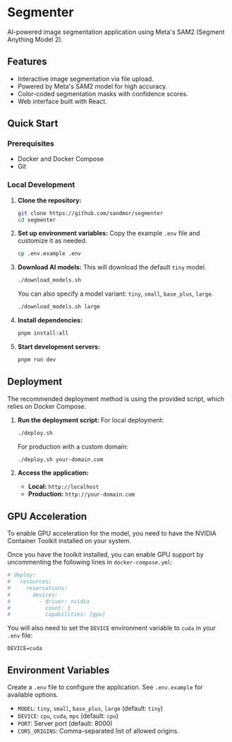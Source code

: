 # Segmenter

AI-powered image segmentation application using Meta's SAM2 (Segment Anything Model 2).

## Features

- Interactive image segmentation via file upload.
- Powered by Meta's SAM2 model for high accuracy.
- Color-coded segmentation masks with confidence scores.
- Web interface built with React.

## Quick Start

### Prerequisites

- Docker and Docker Compose
- Git

### Local Development

1.  **Clone the repository:**

    ```bash
    git clone https://github.com/sandmor/segmenter
    cd segmenter
    ```

2.  **Set up environment variables:**
    Copy the example `.env` file and customize it as needed.

    ```bash
    cp .env.example .env
    ```

3.  **Download AI models:**
    This will download the default `tiny` model.

    ```bash
    ./download_models.sh
    ```

    You can also specify a model variant: `tiny`, `small`, `base_plus`, `large`.

    ```bash
    ./download_models.sh large
    ```

4.  **Install dependencies:**

    ```bash
    pnpm install:all
    ```

5.  **Start development servers:**
    ```bash
    pnpm run dev
    ```

## Deployment

The recommended deployment method is using the provided script, which relies on Docker Compose.

1.  **Run the deployment script:**
    For local deployment:

    ```bash
    ./deploy.sh
    ```

    For production with a custom domain:

    ```bash
    ./deploy.sh your-domain.com
    ```

2.  **Access the application:**
    - **Local:** `http://localhost`
    - **Production:** `http://your-domain.com`

## GPU Acceleration

To enable GPU acceleration for the model, you need to have the NVIDIA Container Toolkit installed on your system.

Once you have the toolkit installed, you can enable GPU support by uncommenting the following lines in `docker-compose.yml`:

```yaml
# deploy:
#   resources:
#     reservations:
#       devices:
#         - driver: nvidia
#           count: 1
#           capabilities: [gpu]
```

You will also need to set the `DEVICE` environment variable to `cuda` in your `.env` file:

```
DEVICE=cuda
```

## Environment Variables

Create a `.env` file to configure the application. See `.env.example` for available options.

- `MODEL`: `tiny`, `small`, `base_plus`, `large` (default: `tiny`)
- `DEVICE`: `cpu`, `cuda`, `mps` (default: `cpu`)
- `PORT`: Server port (default: 8000)
- `CORS_ORIGINS`: Comma-separated list of allowed origins.
